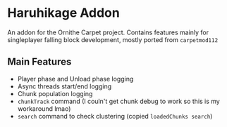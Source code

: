 # Haruhikage Addon

An addon for the Ornithe Carpet project. Contains features mainly for singleplayer falling block development, mostly ported from `carpetmod112`

## Main Features
- Player phase and Unload phase logging
- Async threads start/end logging
- Chunk population logging
- `chunkTrack` command (I couln't get chunk debug to work so this is my workaround lmao)
- `search` command to check clustering (copied `loadedChunks search`)
